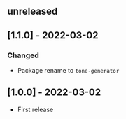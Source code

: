 ## unreleased

## [1.1.0] - 2022-03-02
### Changed
- Package rename to `tone-generator`

## [1.0.0] - 2022-03-02
- First release
